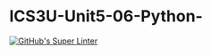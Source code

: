 # ICS3U-Unit5-06-Python-

[![GitHub's Super Linter](https://github.com/noah-mccaskill/ICS3U-Unit5-06-Python-/workflows/GitHub's%20Super%20Linter/badge.svg)](https://github.com/noah-mccaskill/ICS3U-Unit5-06-Python-/actions)
